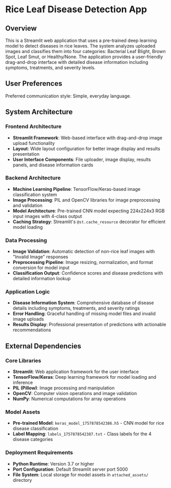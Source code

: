 # Rice Leaf Disease Detection App

## Overview

This is a Streamlit web application that uses a pre-trained deep learning model to detect diseases in rice leaves. The system analyzes uploaded images and classifies them into four categories: Bacterial Leaf Blight, Brown Spot, Leaf Smut, or Healthy/None. The application provides a user-friendly drag-and-drop interface with detailed disease information including symptoms, treatments, and severity levels.

## User Preferences

Preferred communication style: Simple, everyday language.

## System Architecture

### Frontend Architecture
- **Streamlit Framework**: Web-based interface with drag-and-drop image upload functionality
- **Layout**: Wide layout configuration for better image display and results presentation
- **User Interface Components**: File uploader, image display, results panels, and disease information cards

### Backend Architecture
- **Machine Learning Pipeline**: TensorFlow/Keras-based image classification system
- **Image Processing**: PIL and OpenCV libraries for image preprocessing and validation
- **Model Architecture**: Pre-trained CNN model expecting 224x224x3 RGB input images with 4-class output
- **Caching Strategy**: Streamlit's `@st.cache_resource` decorator for efficient model loading

### Data Processing
- **Image Validation**: Automatic detection of non-rice leaf images with "Invalid Image" responses
- **Preprocessing Pipeline**: Image resizing, normalization, and format conversion for model input
- **Classification Output**: Confidence scores and disease predictions with detailed information lookup

### Application Logic
- **Disease Information System**: Comprehensive database of disease details including symptoms, treatments, and severity ratings
- **Error Handling**: Graceful handling of missing model files and invalid image uploads
- **Results Display**: Professional presentation of predictions with actionable recommendations

## External Dependencies

### Core Libraries
- **Streamlit**: Web application framework for the user interface
- **TensorFlow/Keras**: Deep learning framework for model loading and inference
- **PIL (Pillow)**: Image processing and manipulation
- **OpenCV**: Computer vision operations and image validation
- **NumPy**: Numerical computations for array operations

### Model Assets
- **Pre-trained Model**: `keras_model_1757878542386.h5` - CNN model for rice disease classification
- **Label Mapping**: `labels_1757878542387.txt` - Class labels for the 4 disease categories

### Deployment Requirements
- **Python Runtime**: Version 3.7 or higher
- **Port Configuration**: Default Streamlit server port 5000
- **File System**: Local storage for model assets in `attached_assets/` directory